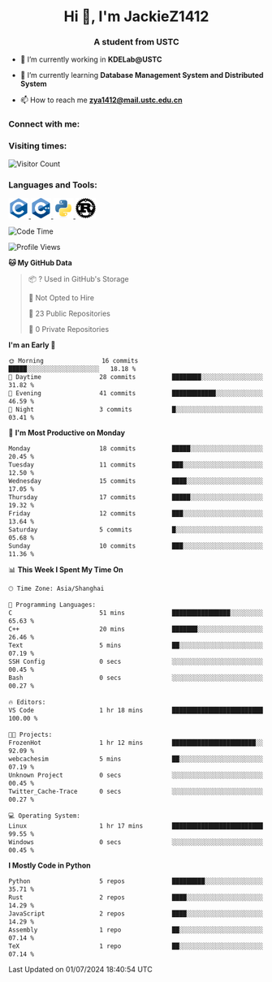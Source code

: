 <h1 align="center">Hi 👋, I'm JackieZ1412</h1>
<h3 align="center">A student from USTC</h3>

- 🔭 I’m currently working in **KDELab@USTC**

- 🌱 I’m currently learning **Database Management System and Distributed System**

- 📫 How to reach me **zya1412@mail.ustc.edu.cn**

<h3 align="left">Connect with me:</h3>
<p align="left">
</p>

<h3 align="left">Visiting times:</h3>
<p align="left">
</p>

![Visitor Count](https://profile-counter.glitch.me/Christmas/count.svg)

<h3 align="left">Languages and Tools:</h3>
<p align="left"> <a href="https://www.cprogramming.com/" target="_blank" rel="noreferrer"> <img src="https://raw.githubusercontent.com/devicons/devicon/master/icons/c/c-original.svg" alt="c" width="40" height="40"/> </a> <a href="https://www.w3schools.com/cpp/" target="_blank" rel="noreferrer"> <img src="https://raw.githubusercontent.com/devicons/devicon/master/icons/cplusplus/cplusplus-original.svg" alt="cplusplus" width="40" height="40"/> </a> <a href="https://www.python.org" target="_blank" rel="noreferrer"> <img src="https://raw.githubusercontent.com/devicons/devicon/master/icons/python/python-original.svg" alt="python" width="40" height="40"/> </a> <a href="https://www.rust-lang.org" target="_blank" rel="noreferrer"> <img src="https://raw.githubusercontent.com/devicons/devicon/master/icons/rust/rust-plain.svg" alt="rust" width="40" height="40"/> </a> </p>



<!--START_SECTION:waka-->
![Code Time](http://img.shields.io/badge/Code%20Time-803%20hrs%2057%20mins-blue)

![Profile Views](http://img.shields.io/badge/Profile%20Views-1-blue)

**🐱 My GitHub Data** 

> 📦 ? Used in GitHub's Storage 
 > 
> 🚫 Not Opted to Hire
 > 
> 📜 23 Public Repositories 
 > 
> 🔑 0 Private Repositories 
 > 
**I'm an Early 🐤** 

```text
🌞 Morning                16 commits          █████░░░░░░░░░░░░░░░░░░░░   18.18 % 
🌆 Daytime                28 commits          ████████░░░░░░░░░░░░░░░░░   31.82 % 
🌃 Evening                41 commits          ████████████░░░░░░░░░░░░░   46.59 % 
🌙 Night                  3 commits           █░░░░░░░░░░░░░░░░░░░░░░░░   03.41 % 
```
📅 **I'm Most Productive on Monday** 

```text
Monday                   18 commits          █████░░░░░░░░░░░░░░░░░░░░   20.45 % 
Tuesday                  11 commits          ███░░░░░░░░░░░░░░░░░░░░░░   12.50 % 
Wednesday                15 commits          ████░░░░░░░░░░░░░░░░░░░░░   17.05 % 
Thursday                 17 commits          █████░░░░░░░░░░░░░░░░░░░░   19.32 % 
Friday                   12 commits          ███░░░░░░░░░░░░░░░░░░░░░░   13.64 % 
Saturday                 5 commits           █░░░░░░░░░░░░░░░░░░░░░░░░   05.68 % 
Sunday                   10 commits          ███░░░░░░░░░░░░░░░░░░░░░░   11.36 % 
```


📊 **This Week I Spent My Time On** 

```text
🕑︎ Time Zone: Asia/Shanghai

💬 Programming Languages: 
C                        51 mins             ████████████████░░░░░░░░░   65.63 % 
C++                      20 mins             ███████░░░░░░░░░░░░░░░░░░   26.46 % 
Text                     5 mins              ██░░░░░░░░░░░░░░░░░░░░░░░   07.19 % 
SSH Config               0 secs              ░░░░░░░░░░░░░░░░░░░░░░░░░   00.45 % 
Bash                     0 secs              ░░░░░░░░░░░░░░░░░░░░░░░░░   00.27 % 

🔥 Editors: 
VS Code                  1 hr 18 mins        █████████████████████████   100.00 % 

🐱‍💻 Projects: 
FrozenHot                1 hr 12 mins        ███████████████████████░░   92.09 % 
webcachesim              5 mins              ██░░░░░░░░░░░░░░░░░░░░░░░   07.19 % 
Unknown Project          0 secs              ░░░░░░░░░░░░░░░░░░░░░░░░░   00.45 % 
Twitter_Cache-Trace      0 secs              ░░░░░░░░░░░░░░░░░░░░░░░░░   00.27 % 

💻 Operating System: 
Linux                    1 hr 17 mins        █████████████████████████   99.55 % 
Windows                  0 secs              ░░░░░░░░░░░░░░░░░░░░░░░░░   00.45 % 
```

**I Mostly Code in Python** 

```text
Python                   5 repos             █████████░░░░░░░░░░░░░░░░   35.71 % 
Rust                     2 repos             ████░░░░░░░░░░░░░░░░░░░░░   14.29 % 
JavaScript               2 repos             ████░░░░░░░░░░░░░░░░░░░░░   14.29 % 
Assembly                 1 repo              ██░░░░░░░░░░░░░░░░░░░░░░░   07.14 % 
TeX                      1 repo              ██░░░░░░░░░░░░░░░░░░░░░░░   07.14 % 
```




 Last Updated on 01/07/2024 18:40:54 UTC
<!--END_SECTION:waka-->
